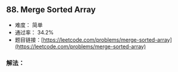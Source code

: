 ## 88. Merge Sorted Array


- 难度： 简单
- 通过率： 34.2%
- 题目链接：[https://leetcode.com/problems/merge-sorted-array](https://leetcode.com/problems/merge-sorted-array)



### 解法：